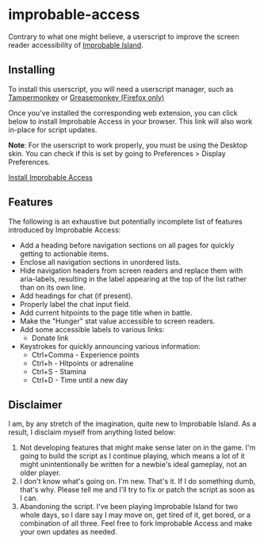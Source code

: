 # improbable-access

Contrary to what one might believe, a userscript to improve the screen reader accessibility of [Improbable Island](https://improbableisland.com/).

## Installing

To install this userscript, you will need a userscript manager, such as [Tampermonkey](https://www.tampermonkey.net/) or [Greasemonkey (Firefox only)](https://addons.mozilla.org/en-US/firefox/addon/greasemonkey/)

Once you've installed the corresponding web extension, you can click below to install Improbable Access in your browser. This link will also work in-place for script updates.

**Note**: For the userscript to work properly, you must be using the Desktop skin. You can check if this is  set by going to Preferences > Display Preferences.

[Install Improbable Access](https://github.com/distantorigin/improbable-access/raw/main/Improbable-Access.user.js)

## Features

The following is an exhaustive but potentially incomplete list of features introduced by Improbable Access:

* Add a heading before navigation sections on all pages for quickly getting to actionable items.
* Enclose all navigation sections in unordered lists.
* Hide navigation headers from screen readers and replace them with aria-labels, resulting in the label appearing at the top of the list rather than on its own line.
* Add headings for chat (if present).
* Properly label the chat input field.
* Add current hitpoints to the page title when in battle.
* Make the "Hunger" stat value accessible to screen readers.
* Add some accessible labels to various links:
    * Donate link
* Keystrokes for quickly announcing various information:
    * Ctrl+Comma - Experience points
    * Ctrl+h - Hitpoints or adrenaline
    * Ctrl+S - Stamina
    * Ctrl+D - Time until a new day

## Disclaimer

I am, by any stretch of the imagination, quite new to Improbable Island. As a result, I disclaim myself from anything listed below:

1. Not developing features that might make sense later on in the game. I'm going to build the script as I continue playing, which means a lot of it might unintentionally be written for a newbie's ideal gameplay, not an older player.
2. I don't know what's going on. I'm new. That's it. If I do something dumb, that's why. Please tell me and I'll try to fix or patch the script as soon as I can.
3. Abandoning the script. I've been playing Improbable Island for two whole days, so I dare say I may move on, get tired of it, get bored, or a combination of all three. Feel free to fork Improbable Access and make your own updates as needed.
